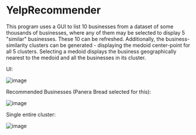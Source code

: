 # YelpRecommender
This program uses a GUI to list 10 businesses from a dataset of some thousands of businesses, where any of them may be selected to display 5 "similar" businesses. These 10 can be refreshed. Additionally, the business-similarity clusters can be generated - displaying the medoid center-point for all 5 clusters. Selecting a medoid displays the business geographically nearest to the medoid and all the businesses in its cluster.

UI:

![image](https://user-images.githubusercontent.com/97318794/175034671-7f62b887-1a34-473f-aad1-949ee33e7235.png)

Recommended Businesses (Panera Bread selected for this):

![image](https://user-images.githubusercontent.com/97318794/175035599-6529c006-01a7-49c0-8836-5174b3d9beba.png)

Single entire cluster:

![image](https://user-images.githubusercontent.com/97318794/175035068-31c3a619-2c3a-4d48-9696-434f3b15d782.png)

